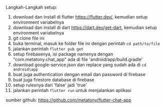 Langkah-Langkah setup:

1. download dan install di flutter https://flutter.dev/, kemudian setup environment variabelnya
2. download dan install di dart https://dart.dev/get-dart, kemudian setup environment variabelnya
3. git clone file ini
4. buka terminal, masuk ke folder file ini dengan perintah `cd path/to/file`
5. jalankan perintah `flutter pub get`
6. setup firebasenya, isi package namenya dengan "com.metatony.chat_app" ada di file 'android/app/build.gradle'
7. download google-service.json dan replace yang sudah ada di `cd android\app` 
8. buat juga authentication dengan email dan password di firebase
9. buat juga firestore database di firebase
10. setup rulesnya dari 'false' jadi 'true'
11. jalankan perintah `flutter run` untuk menjalankan aplikasi

sumber github: https://github.com/metatony/flutter-chat-app
